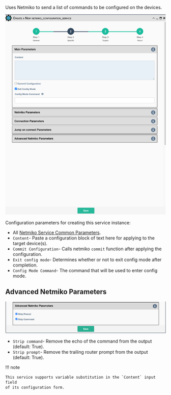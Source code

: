 Uses Netmiko to send a list of commands to be configured on the devices.

![Netmiko Configuration Service](../../_static/automation/service_types/netmiko_configuration.png)

Configuration parameters for creating this service instance:

- All [Netmiko Service Common Parameters](netmiko_common.md).
- `Content`- Paste a configuration block of text here for applying to
    the target device(s).
- `Commit Configuration`- Calls netmiko `commit` function after applying
    the configuration.
- `Exit config mode`- Determines whether or not to exit config mode
    after completion.
- `Config Mode Command`- The command that will be used to enter config
    mode.

## Advanced Netmiko Parameters

![Netmiko Configuration Advanced Parameters](../../_static/automation/service_types/netmiko_config_advancedparameters.png)

-   `Strip command`- Remove the echo of the command from the output
    (default: True).
-   `Strip prompt`- Remove the trailing router prompt from the output
    (default: True).

!!! note

    This service supports variable substitution in the `Content` input field
    of its configuration form.

